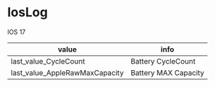 # IosLog

IOS 17

| value | info |
|-------|------|
| last_value_CycleCount | Battery CycleCount |
| last_value_AppleRawMaxCapacity | Battery MAX Capacity |
